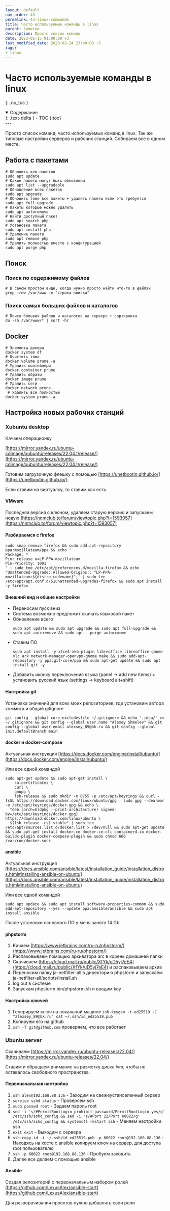 ```yaml
---
layout: default
nav_order: 43
permalink: 43-linux-commands
title: Часто используемые команды в linux
parent: Заметки
description: Просто список команд
date: 2023-01-15 01:00:00 +3
last_modified_date: 2023-02-24 23:40:00 +3
tags:
- linux
---
```


# Часто используемые команды в linux
{: .no_toc }

<details open markdown="block">
  <summary>
    Содержание
  </summary>
  {: .text-delta }
- TOC
{:toc}
</details>
---

Просто список команд, часто используемых команд в linux.
Так же типовые настройки серверов и рабочих станций.
Собираем все в одном месте.

## Работа с пакетами

```shell
# Обновить кеш пакетов
sudo apt update
# Какие пакеты могут быть обновлены
sudo apt list --upgradable
# Обновление всех пакетов
sudo apt upgrade
# Обновить тоже все пакеты + удалить пакеты если это требуется
sudo apt full-upgrade
# Пакеты которые можно удалить
sudo apt autoremove
# Найти доступный пакет
sudo apt search php
# Установка пакета
sudo apt install php
# Удаление пакета
sudo apt remove php
# Удалить полностью вместе с конфигурацией
sudo apt purge php
```

## Поиск

### Поиск по содержимому файлов

```shell
# В самом простом виде, когда нужно просто найти что-то в файлах
grep -rnw /var/www -e "строка поиска"
```

### Поиск самых больших файлов и каталогов

```shell
# Поиск больших файлов и каталогов на сервере + сортировка 
du -sh /var/www/* | sort -hr
```

## Docker

```shell
# Элементы докера
docker system df
# Очистить тома
docker volume prune -a
# Удалить контейнеры
docker container prune
# Удалить образы
docker image prune
# Удалить сети
docker network prune
 # Удалить все полностью
docker system prune -a
```

## Настройка новых рабочих станций

### Xubuntu desktop

Качаем операционку

[https://mirror.yandex.ru/ubuntu-cdimage/xubuntu/releases/22.04.1/release/](https://mirror.yandex.ru/ubuntu-cdimage/xubuntu/releases/22.04.1/release/)

Готовим загрузочную флешку с помощью [https://unetbootin.github.io/](https://unetbootin.github.io/). 

Если ставим на виртуалку, то ставим как есть.

#### VMware

Последняя версия с ключом, удаляем старую версию и запускаем новую
[https://nnmclub.to/forum/viewtopic.php?t=1593057](https://nnmclub.to/forum/viewtopic.php?t=1593057)

#### Разбираемся c firefox

```shell
sudo snap remove firefox && sudo add-apt-repository ppa:mozillateam/ppa && echo '
Package: *
Pin: release o=LP-PPA-mozillateam
Pin-Priority: 1001
' | sudo tee /etc/apt/preferences.d/mozilla-firefox && echo 'Unattended-Upgrade::Allowed-Origins:: "LP-PPA-mozillateam:${distro_codename}";' | sudo tee /etc/apt/apt.conf.d/51unattended-upgrades-firefox && sudo apt install -y firefox
```

#### Внешний вид и общие настройки

- Переносим пуск вниз
- Система возможно предложит скачать языковой пакет
- Обновление всего 
  ```shell
  sudo apt update && sudo apt upgrade && sudo apt full-upgrade && sudo apt autoremove && sudo apt --purge autoremove
  ```
- Ставим ПО 
  ```shell
  sudo apt install -y xfce4-xkb-plugin libreoffice libreoffice-gnome vlc ark network-manager-openvpn-gnome make && sudo add-apt-repository -y ppa:git-core/ppa && sudo apt-get update && sudo apt install git -y
  ```
- Добавить иконку переключения языка (panel -> add new items) + установить русский язык (settings -> keyboard alt+shift)

#### Настройка git

Установка значений для всех моих репозиториев, где установим автора коммита и общий gitignore
```shell
git config --global core.excludesfile ~/.gitignore && echo '.idea/' >> ~/.gitignore && git config --global user.name "Alexey Shmelev" && git config --global user.email alexsey_89@bk.ru && git config --global init.defaultBranch main
```

#### docker и docker-compose
      
Актуальная инструкция [https://docs.docker.com/engine/install/ubuntu/](https://docs.docker.com/engine/install/ubuntu/)
 
Или все одной командой

```shell
sudo apt-get update && sudo apt-get install \
    ca-certificates \
    curl \
    gnupg \
    lsb-release && sudo mkdir -m 0755 -p /etc/apt/keyrings && curl -fsSL https://download.docker.com/linux/ubuntu/gpg | sudo gpg --dearmor -o /etc/apt/keyrings/docker.gpg && echo \
  "deb [arch=$(dpkg --print-architecture) signed-by=/etc/apt/keyrings/docker.gpg] https://download.docker.com/linux/ubuntu \
  $(lsb_release -cs) stable" | sudo tee /etc/apt/sources.list.d/docker.list > /dev/null && sudo apt-get update && sudo apt-get install docker-ce docker-ce-cli containerd.io docker-buildx-plugin docker-compose-plugin && sudo chmod 666 /var/run/docker.sock
```

#### ansible

Актуальная инструкция [https://docs.ansible.com/ansible/latest/installation_guide/installation_distros.html#installing-ansible-on-ubuntu](https://docs.ansible.com/ansible/latest/installation_guide/installation_distros.html#installing-ansible-on-ubuntu)

Или все одной командой

```shell
sudo apt update && sudo apt install software-properties-common && sudo add-apt-repository --yes --update ppa:ansible/ansible && sudo apt install ansible
```

После установки основного ПО у меня занято 14 Gb

#### phpstorm

1. Качаем [https://www.jetbrains.com/ru-ru/phpstorm/](https://www.jetbrains.com/ru-ru/phpstorm/)
2. Распаковываем помощью архиватора arc в корень домашней папки
3. Скачиваем [https://cloud.mail.ru/public/XfYk/uD5yj7eE4](https://cloud.mail.ru/public/XfYk/uD5yj7eE4) и распаковываем архив
4. Переносим папку ja-netfilter-all в директорию phpstorm и запускаем ja-netfilter-all/scripts/install.sh
5. log out в системе
6. Запускам phpstorm bin/phpstorm.sh и вводим key

#### Настройка ключей

1. Генерируем ключ на локальной машине `ssh-keygen -t ed25519 -C "alexsey_89@bk.ru" cat ~/.ssh/id_ed25519.pub`
2. Копируем его на github
3. `ssh -T git@github.com` проверяем, что все работает

### Ubuntu server

Скачиваем [https://mirror.yandex.ru/ubuntu-releases/22.04/](https://mirror.yandex.ru/ubuntu-releases/22.04/)

Ставим и обращаем внимание на разметку диска lvm, чтобы не оставалось свободного пространства.

#### Первоначальная настройка

1. `ssh alex@192.168.88.136` - Заходим на свежеустановленный сервер
2. `service sshd status` - Проверяем ssh
3. `sudo passwd root` - Задаем пароль root
4. `sed -i 's/#PermitRootLogin prohibit-password/PermitRootLogin yes/g' /etc/ssh/sshd_config && sed -i 's/#Port 22/Port 60022/g' /etc/ssh/sshd_config && systemctl restart ssh` - Меняем настройки ssh
5. `exit exit` - Выходим с сервера
6. `ssh-copy-id -i ~/.ssh/id_ed25519.pub -p 60022 root@192.168.88.136` - Находясь на хосте с ansible копируем ключ на сервер, для доступа root пользователю
7. `ssh -p 60022 root@192.168.88.136` - Пробуем заходить
8. Далее все делаем с помощью ansible

#### Ansible

Создал репозиторий с первоначальным набором ролей [https://github.com/LexusAlex/ansible-start](https://github.com/LexusAlex/ansible-start)

Для разворачивания проектов нужно добавлять свои роли